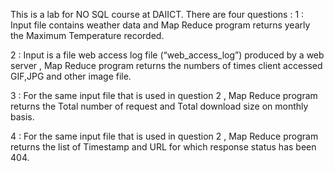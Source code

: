 This is a lab for NO SQL course at DAIICT.
There are four questions :
1 : Input file contains weather data and Map Reduce program returns yearly the Maximum Temperature recorded.

2 : Input is a file web access log file (“web_access_log”) produced by a web server , Map Reduce program returns the numbers of times client accessed GIF,JPG and other image file.

3 : For the same input file that is used in question 2 , Map Reduce program returns the Total number of request and Total download size on monthly basis.

4 : For the same input file that is used in question 2 , Map Reduce program returns the list of Timestamp and URL for which response status has been 404.
